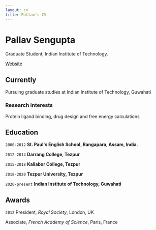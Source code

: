 ```yaml
---
layout: cv
title: Pallav's CV
---
```

# Pallav Sengupta 
Graduate Student, Indian Institute of Technology.

<div id="webaddress">
<a href="https://pallavsen007.github.io">Website</a>
</div>


## Currently

Pursuing graduate studies at Indian Institute of Technology, Guwahati

### Research interests

Protein ligand binding, drug design and free energy calculations

## Education

`2000-2012`
__St. Paul's English School, Rangapara, Assam, India.__

`2012-2014`
__Darrang College, Tezpur__

`2015-2018`
__Kaliabor College, Tezpur__

`2018-2020`
__Tezpur University, Tezpur__

`2020-present`
__Indian Institute of Technology, Guwahati__



## Awards

`2012`
President, *Royal Society*, London, UK

Associate, *French Academy of Science*, Paris, France



<!-- ### Footer

Last updated: May 2013 -->


